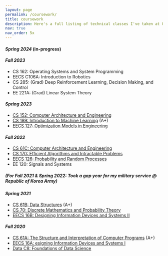 ```yaml
---
layout: page
permalink: /coursework/
title: coursework
description: Here's a full listing of technical classes I've taken at UC Berkeley so far.
nav: true
nav_order: 5x
---
```

#### <em>Spring 2024</em> (in-progress)

#### <em>Fall 2023</em>
- CS 162: Operating Systems and System Programming 
- EECS C106A: Introduction to Robotics
- CS 285: (Grad) Deep Reinforcement Learning, Decision Making, and Control 
- EE 221A: (Grad) Linear System Theory 

#### <em>Spring 2023</em> 
- [CS 152: Computer Architecture and Engineering](https://inst.eecs.berkeley.edu/~cs152/sp23/)
- [CS 189: Introduction to Machine Learning](https://people.eecs.berkeley.edu/~jrs/189s23/) (A+)
- [EECS 127: Optimization Models in Engineering](https://inst.eecs.berkeley.edu/~eecs127/sp23/)

#### <em>Fall 2022</em> 
- [CS 61C: Computer Architecture and Engineering](https://inst.eecs.berkeley.edu/~cs61c/fa22/)
- [CS 170: Efficient Algorithms and Intractable Problems](https://cs170.org/)
- [EECS 126: Probability and Random Processes](https://inst.eecs.berkeley.edu/~ee126/fa22/)
- EE 120: Signals and Systems

##### (For Fall 2021 & Spring 2022: Took a gap year for my military service @ Republic of Korea Army)

#### <em>Spring 2021</em> 
- [CS 61B: Data Structures](https://sp21.datastructur.es/) (A+)
- [CS 70: Discrete Mathematics and Probability Theory](https://www.sp21.eecs70.org/)
- [EECS 16B: Designing Information Devices and Systems II](https://inst.eecs.berkeley.edu/~ee16b/sp21/)

#### <em>Fall 2020</em> 
- [CS 61A: The Structure and Interpretation of Computer Programs](https://inst.eecs.berkeley.edu/~cs61a/fa20/) (A+)
- [EECS 16A: esigning Information Devices and Systems I](https://inst.eecs.berkeley.edu/~ee16a/fa20/)
- [Data C8: Foundations of Data Science](https://www.data8.org/fa20/)
